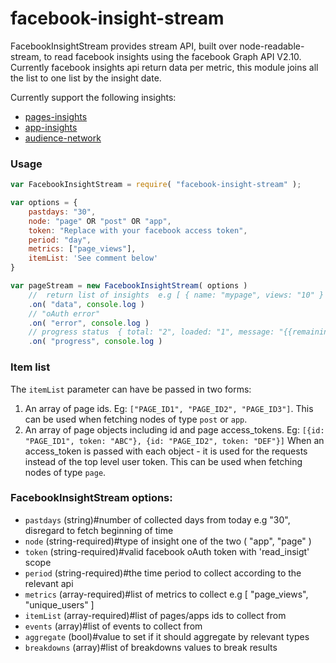 # facebook-insight-stream
FacebookInsightStream provides stream API, built over node-readable-stream, to read facebook insights
using the facebook Graph API V2.10.
Currently facebook insights api return data per metric, this module joins all the list
to one list by the insight date.

Currently support the following insights:

* [pages-insights]( https://developers.facebook.com/docs/graph-api/reference/v2.10/page/insights/ )
* [app-insights](https://developers.facebook.com/docs/graph-api/reference/v2.10/insights/)
* [audience-network](https://developers.facebook.com/docs/audience-network/reporting-api)

### Usage

```javascript
var FacebookInsightStream = require( "facebook-insight-stream" );

var options = {
    pastdays: "30",
    node: "page" OR "post" OR "app",
    token: "Replace with your facebook access token",
    period: "day",
    metrics: ["page_views"],
    itemList: 'See comment below'
}

var pageStream = new FacebookInsightStream( options )
    //  return list of insights  e.g [ { name: "mypage", views: "10" } ]
    .on( "data", console.log )
    // "oAuth error"
    .on( "error", console.log )
    // progress status  { total: "2", loaded: "1", message: "{{remaining}} pages remain"  }
    .on( "progress", console.log )
```

### Item list

The `itemList` parameter can have be passed in two forms:

1. An array of page ids. Eg: `["PAGE_ID1", "PAGE_ID2", "PAGE_ID3"]`.
    This can be used when fetching nodes of type `post` or `app`.
2. An array of page objects including id and page access_tokens. Eg:
    `[{id: "PAGE_ID1", token: "ABC"}, {id: "PAGE_ID2", token: "DEF"}]`
    When an access_token is passed with each object - it is used for the requests
    instead of the top level user token.
    This can be used when fetching nodes of type `page`.

### FacebookInsightStream options:

* `pastdays` (string)#number of collected days from today e.g "30", disregard to fetch beginning of time
* `node` (string-required)#type of insight one of the two ( "app", "page" )
* `token` (string-required)#valid facebook oAuth token with 'read_insigt' scope
* `period` (string-required)#the time period to collect according to the relevant api
* `metrics` (array-required)#list of metrics to collect e.g [ "page_views", "unique_users" ]
* `itemList` (array-required)#list of pages/apps ids to collect from
* `events` (array)#list of events to collect from
* `aggregate` (bool)#value to set if it should aggregate by relevant types
* `breakdowns` (array)#list of breakdowns values to break results
